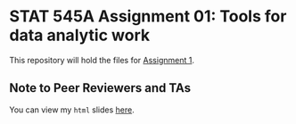 # STAT 545A Assignment 01: Tools for data analytic work
This repository will hold the files for [Assignment 1](https://stat545.stat.ubc.ca/evaluation/hw01/hw01/).

## Note to Peer Reviewers and TAs
You can view my `html` slides [here](https://stat545-ubc-hw-2019-20.github.io/stat545-hw-dy-lin/hw01/hw01_gapminder-slides.html).
